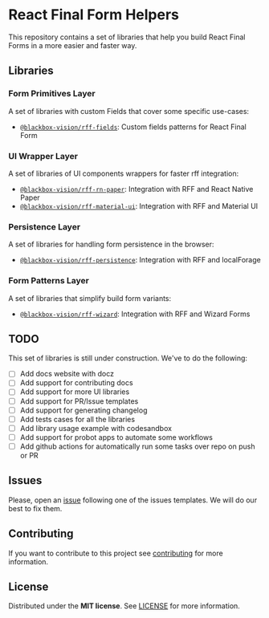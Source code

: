 # React Final Form Helpers

This repository contains a set of libraries that help you build React Final Forms in a more easier and faster way.

## Libraries

### Form Primitives Layer

A set of libraries with custom Fields that cover some specific use-cases:

- [`@blackbox-vision/rff-fields`](https://github.com/BlackBoxVision/react-final-form-helpers/blob/master/packages/rff-fields): Custom fields patterns for React Final Form

### UI Wrapper Layer

A set of libraries of UI components wrappers for faster rff integration:

- [`@blackbox-vision/rff-rn-paper`](https://github.com/BlackBoxVision/react-final-form-helpers/blob/master/packages/rff-rn-paper): Integration with RFF and React Native Paper
- [`@blackbox-vision/rff-material-ui`](https://github.com/BlackBoxVision/react-final-form-helpers/blob/master/packages/rff-material-ui): Integration with RFF and Material UI

### Persistence Layer

A set of libraries for handling form persistence in the browser:

- [`@blackbox-vision/rff-persistence`](https://github.com/BlackBoxVision/react-final-form-helpers/blob/master/packages/rff-persistence): Integration with RFF and localForage

### Form Patterns Layer

A set of libraries that simplify build form variants:

- [`@blackbox-vision/rff-wizard`](https://github.com/BlackBoxVision/react-final-form-helpers/blob/master/packages/rff-wizard): Integration with RFF and Wizard Forms

## TODO

This set of libraries is still under construction. We've to do the following:

- [ ] Add docs website with docz
- [ ] Add support for contributing docs
- [ ] Add support for more UI libraries
- [ ] Add support for PR/Issue templates
- [ ] Add support for generating changelog
- [ ] Add tests cases for all the libraries
- [ ] Add library usage example with codesandbox
- [ ] Add support for probot apps to automate some workflows
- [ ] Add github actions for automatically run some tasks over repo on push or PR

## Issues

Please, open an [issue](https://github.com/BlackBoxVision/react-final-form-helpers/issues) following one of the issues templates. We will do our best to fix them.

## Contributing

If you want to contribute to this project see [contributing](https://github.com/BlackBoxVision/react-final-form-helpers/blob/master/CONTRIBUTING.md) for more information.

## License

Distributed under the **MIT license**. See [LICENSE](https://github.com/BlackBoxVision/react-final-form-helpers/blob/master/LICENSE) for more information.
